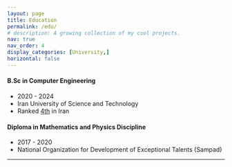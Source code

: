 ```yaml
---
layout: page
title: Education
permalink: /edu/
# description: A growing collection of my cool projects.
nav: true
nav_order: 4
display_categories: [University,]
horizontal: false
---
```

#### **B.Sc** in Computer Engineering
* 2020 - 2024
* Iran University of Science and Technology
* Ranked [4th](https://www.topuniversities.com/universities/iran-university-science-technology) in Iran

#### **Diploma** in Mathematics and Physics Discipline
* 2017 - 2020
* National Organization for Development of Exceptional Talents (Sampad)

<!-- |2020 , 2024 |    **B.Sc** in Computer Engineering with concentration on AI

* Iran University of Science and Technology, Tehran, Iran
* Ranked 4th among Iran Universities based on QS Ranking -->

---
